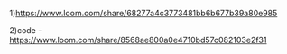 1)https://www.loom.com/share/68277a4c3773481bb6b677b39a80e985

2)code - https://www.loom.com/share/8568ae800a0e4710bd57c082103e2f31